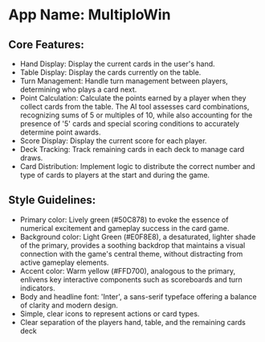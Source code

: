 # **App Name**: MultiploWin

## Core Features:

- Hand Display: Display the current cards in the user's hand.
- Table Display: Display the cards currently on the table.
- Turn Management: Handle turn management between players, determining who plays a card next.
- Point Calculation: Calculate the points earned by a player when they collect cards from the table. The AI tool assesses card combinations, recognizing sums of 5 or multiples of 10, while also accounting for the presence of '5' cards and special scoring conditions to accurately determine point awards.
- Score Display: Display the current score for each player.
- Deck Tracking: Track remaining cards in each deck to manage card draws.
- Card Distribution: Implement logic to distribute the correct number and type of cards to players at the start and during the game.

## Style Guidelines:

- Primary color: Lively green (#50C878) to evoke the essence of numerical excitement and gameplay success in the card game.
- Background color: Light Green (#E0F8E8), a desaturated, lighter shade of the primary, provides a soothing backdrop that maintains a visual connection with the game's central theme, without distracting from active gameplay elements.
- Accent color: Warm yellow (#FFD700), analogous to the primary, enlivens key interactive components such as scoreboards and turn indicators.
- Body and headline font: 'Inter', a sans-serif typeface offering a balance of clarity and modern design.
- Simple, clear icons to represent actions or card types.
- Clear separation of the players hand, table, and the remaining cards deck